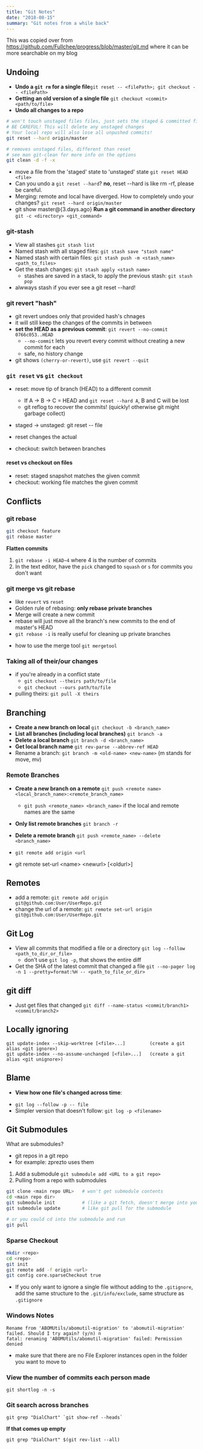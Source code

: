 ```yaml
---
title: "Git Notes"
date: "2018-08-15"
summary: "Git notes from a while back"
---
```


This was copied over from https://github.com/Fullchee/progress/blob/master/git.md where it can be more searchable on my blog

## Undoing

- **Undo a `git rm` for a single file**`git reset -- <filePath>; git checkout -- <filePath>`
- **Getting an old version of a single file** `git checkout <commit> <path/to/file>`
- **Undo all changes to a repo**

```bash
# won't touch unstaged files files, just sets the staged & committed files to be exactly like HEAD
# BE CAREFUL! This will delete any unstaged changes
# Your local repo will also lose all unpushed commits!
git reset --hard origin/master

# removes unstaged files, different than reset
# see man git-clean for more info on the options
git clean -d -f -x
```

- move a file from the 'staged' state to 'unstaged' state `git reset HEAD <file>`
- Can you undo a `git reset --hard`? **no**, reset --hard is like rm -rf, please be careful.
- Merging: remote and local have diverged. How to completely undo your changes? `git reset --hard origin/master`
- git show master@{3.days.ago}
  **Run a git command in another directory** `git -c <directory> <git_command>`

### git-stash

- View all stashes `git stash list`
- Named stash with all staged files: `git stash save "stash name"`
- Named stash with certain files: `git stash push -m <stash_name> <path_to_files>`
- Get the stash changes: `git stash apply <stash name>`
  - stashes are saved in a stack, to apply the previous stash: `git stash pop`
- alwways stash if you ever see a git reset --hard!

### git revert "hash"

- git revert undoes only that provided hash's chnages
- it will still keep the changes of the commits in between
- **set the HEAD as a previous commit**: `git revert --no-commit 0766c053..HEAD`
  - `--no-commit` lets you revert every commit without creating a new commit for each
  - safe, no history change
- git shows `(cherry-or-revert)`, use `git revert --quit`

### `git reset` vs `git checkout`

- reset: move tip of branch (HEAD) to a different commit
  - If A -> B -> C = HEAD and `git reset --hard A`, B and C will be lost
  - git reflog to recover the commits! (quickly! otherwise git might garbage collect)
- staged -> unstaged: git reset -- file
- reset changes the actual

- checkout: switch between branches

#### reset vs checkout on files

- reset: staged snapshot matches the given commit
- checkout: working file matches the given commit

## Conflicts

### git rebase

```bash
git checkout feature
git rebase master
```

**Flatten commits**

1. `git rebase -i HEAD~4` where 4 is the number of commits
2. In the text editor, have the `pick` changed to `squash` or `s` for commits you don't want

### git merge vs git rebase

- like `revert` vs `reset`
- Golden rule of rebasing: **only rebase private branches**
- Merge will create a new commit
- rebase will just move all the branch's new commits to the end of master's HEAD
- `git rebase -i` is really useful for cleaning up private branches

* how to use the merge tool `git mergetool`

### Taking all of their/our changes

- if you're already in a conflict state
  - `git checkout --theirs path/to/file`
  - `git checkout --ours path/to/file`
- pulling theirs: `git pull -X theirs`

## Branching

- **Create a new branch on local** `git checkout -b <branch_name>`
- **List all branches (including local branches)** `git branch -a`
- **Delete a local branch** `git branch -d <branch_name>`
- **Get local branch name** `git rev-parse --abbrev-ref HEAD`
- Rename a branch: `git branch -m <old-name> <new-name>` (m stands for move, mv)

### Remote Branches

- **Create a new branch on a remote** `git push <remote name> <local_branch_name>:<remote_branch_name>`
  - `git push <remote_name> <branch_name>` if the local and remote names are the same
- **Only list remote branches** `git branch -r`
- **Delete a remote branch** `git push <remote_name> --delete <branch_name>`

- `git remote add origin <url`
- git remote set-url \<name\> \<newurl\> [\<oldurl\>]

## Remotes

- add a remote: `git remote add origin git@github.com:User/UserRepo.git`
- change the url of a remote: `git remote set-url origin git@github.com:User/UserRepo.git`

## Git Log

- View all commits that modified a file or a directory `git log --follow <path_to_dir_or_file>`
  - don't use `git log -p`, that shows the entire diff
- Get the SHA of the latest commit that changed a file `git --no-pager log -n 1 --pretty=format:%H -- <path_to_file_or_dir>`

## git diff

- Just get files that changed `git diff --name-status <commit/branch1> <commit/branch2>`

## Locally ignoring

```
git update-index --skip-worktree [<file>...]         (create a git alias <git ignore>)
git update-index --no-assume-unchanged [<file>...]   (create a git alias <git unignore>)
```

## Blame

- **View how one file's changed across time**:

* `git log --follow -p -- file`
* Simpler version that doesn't follow: `git log -p <filename>`

## Git Submodules

What are submodules?

- git repos in a git repo
- for example: zprezto uses them

1. Add a submodule `git submodule add <URL to a git repo>`
2. Pulling from a repo with submodules

```bash
git clone <main repo URL>   # won't get submodule contents
cd <main repo dir>
git submodule init          # (like a git fetch, doesn't merge into your
git submodule update        # like git pull for the submodule

# or you could cd into the submodule and run
git pull
```

### Sparse Checkout

```bash
mkdir <repo>
cd <repo>
git init
git remote add -f origin <url>
git config core.sparseCheckout true
```

- If you only want to ignore a single file without adding to the `.gitignore`, add the same structure to the `.git/info/exclude`, same structure as `.gitignore`

### Windows Notes

```
Rename from 'ABOMUtils/abomutil-migration' to 'abomutil-migration' failed. Should I try again? (y/n) n
fatal: renaming 'ABOMUtils/abomutil-migration' failed: Permission denied
```

- make sure that there are no File Explorer instances open in the folder you want to move to

### View the number of commits each person made

`git shortlog -n -s`

### Git search across branches

```
git grep "DialChart" `git show-ref --heads`
```

**If that comes up empty**

```
git grep "DialChart" $(git rev-list --all)
```
